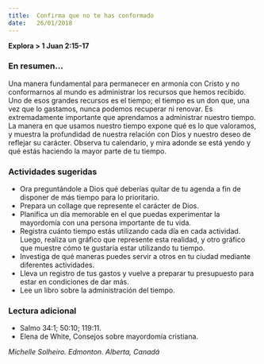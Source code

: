 ```yaml
---
title:  Confirma que no te has conformado
date:   26/01/2018
---
```


**Explora > 1 Juan 2:15-17**

### En resumen...

Una manera fundamental para permanecer en armonía con Cristo y no conformarnos al mundo es administrar los recursos que hemos recibido. Uno de esos grandes recursos es el tiempo; el tiempo es un don que, una vez que lo gastamos, nunca podemos recuperar ni renovar. Es extremadamente importante que aprendamos a administrar nuestro tiempo. La manera en que usamos nuestro tiempo expone qué es lo que valoramos, y muestra la profundidad de nuestra relación con Dios y nuestro deseo de reflejar su carácter. Observa tu calendario, y mira adonde se está yendo y qué estás haciendo la mayor parte de tu tiempo. 

### Actividades sugeridas

- Ora preguntándole a Dios qué deberías quitar de tu agenda a fin de disponer de más tiempo para lo prioritario.
- Prepara un collage que represente el carácter de Dios.
- Planifica un día memorable en el que puedas experimentar la mayordomía con una persona importante de tu vida.
- Registra cuánto tiempo estás utilizando cada día en cada actividad. Luego, realiza un gráfico que represente esta realidad, y otro gráfico que muestre cómo te gustaría estar utilizando tu tiempo. 
- Investiga de qué maneras puedes servir a otros en tu ciudad mediante diferentes actividades. 
- Lleva un registro de tus gastos y vuelve a preparar tu presupuesto para estar en condiciones de dar más.
- Lee un libro sobre la administración del tiempo.

### Lectura adicional

- Salmo 34:1; 50:10; 119:11. 
- Elena de White, Consejos sobre mayordomía cristiana.

*Michelle Solheiro. Edmonton. Alberta, Canadá*
